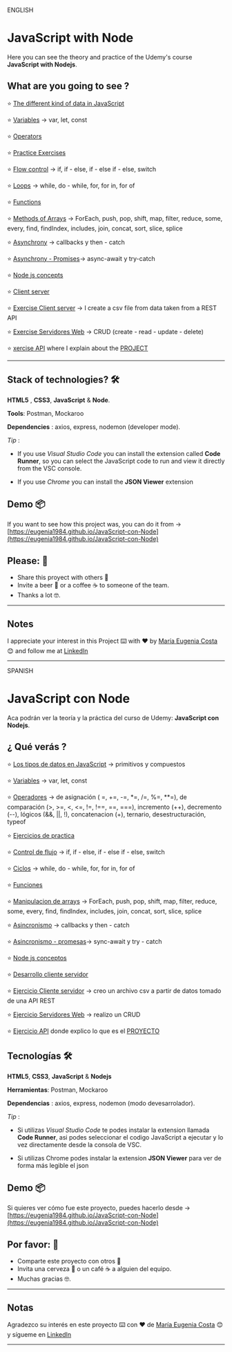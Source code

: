 ENGLISH

# JavaScript with Node

Here you can see the theory and practice of the Udemy's course **JavaScript with Nodejs**.

##  What are you going to see ?

:star: [The different kind of data in JavaScript](https://eugenia1984.github.io/JavaScript-con-Node/basics/01_tipo_de_datos.js)


:star: [Variables](https://eugenia1984.github.io/JavaScript-con-Node/basics/02_variables.js)  -> var, let, const

:star:  [Operators](https://eugenia1984.github.io/JavaScript-con-Node/basics/03_operadores.js)


:star: [Practice Exercises](https://eugenia1984.github.io/JavaScript-con-Node/basics/04_ejercicios_de_practica.js)

:star: [Flow control](https://eugenia1984.github.io/JavaScript-con-Node/basics/05_control_de_flujo.js)  -> if, if - else, if - else if - else, switch

:star: [Loops](https://eugenia1984.github.io/JavaScript-con-Node/basics/06_ciclos.js) -> while, do - while, for, for in, for of

:star: [Functions](https://eugenia1984.github.io/JavaScript-con-Node/basics/07_funciones.js)

:star: [Methods of Arrays](https://eugenia1984.github.io/JavaScript-con-Node/basics/08_manipulacion_arrays.js) -> ForEach, push, pop, shift, map, filter, reduce, some, every, find, findIndex, includes, join, concat, sort, slice, splice

:star: [Asynchrony](https://eugenia1984.github.io/JavaScript-con-Node/basics/09_asincronismo.js) -> callbacks y then - catch

:star: [Asynchrony - Promises](https://eugenia1984.github.io/JavaScript-con-Node/basics/10_promesas.js)-> async-await y try-catch


:star: [Node js concepts](https://eugenia1984.github.io/JavaScript-con-Node/basics/11_node_js.js)

:star: [Client server](https://eugenia1984.github.io/JavaScript-con-Node/12_client_server.js)

:star: [Exercise Client server](https://eugenia1984.github.io/JavaScript-con-Node/11_EjercicioCS) -> I create a csv file from data taken from a REST API

:star: [Exercise Servidores Web](https://eugenia1984.github.io/JavaScript-con-Node/12_servidores_web)  -> CRUD (create - read - update - delete)

:star: [xercise API](https://eugenia1984.github.io/JavaScript-con-Node/13_proyecto_api) where I explain about the  [PROJECT](https://eugenia1984.github.io/JavaScript-con-Node/proyecto)

---

## Stack of technologies?  🛠️

**HTML5** , **CSS3**, **JavaScript** & **Node**.

**Tools**: Postman, Mockaroo

**Dependencies** : axios, express, nodemon (developer mode).

*Tip* : 

- If you use *Visual Studio Code* you can install the extension called **Code Runner**, so you can select the JavaScript code to run and view it directly from the VSC console.


- If you use *Chrome* you can install the **JSON Viewer** extension

## Demo 📦

If you want to see how this project was, you can do it from ->   [https://eugenia1984.github.io/JavaScript-con-Node](https://eugenia1984.github.io/JavaScript-con-Node)
 


## Please: 🎁

* Share this proyect with others 📢
* Invite a beer 🍺 or a coffee ☕  to someone of the team. 
* Thanks a lot 🤓.


---

## Notes

I appreciate your interest in this Project ⌨️ with ❤️ by [María Eugenia Costa](https://github.com/eugenia1984) 😊 and follow me at [LinkedIn](http://www.linkedin.com/in/maríaeugeniacosta) 

---



SPANISH

# JavaScript con Node

Aca podrán ver la teoría y la práctica del curso de Udemy:  **JavaScript con Nodejs**.

##  ¿ Qué verás ?

:star:  [Los tipos de datos en JavaScript](https://eugenia1984.github.io/JavaScript-con-Node/basics/01_tipo_de_datos.js) -> primitivos y compuestos

:star: [Variables](https://eugenia1984.github.io/JavaScript-con-Node/basics/02_variables.js) -> var, let, const

:star:  [Operadores](https://eugenia1984.github.io/JavaScript-con-Node/basics/03_operadores.js) -> de asignación ( =, +=, -=, *=, /=, %=, **=), de comparación (>, >=, <, <=, !=, !==, ==, ===), incremento (++), decremento (--), lógicos (&&, ||, !), concatenacion (+), ternario, desestructuración, typeof 

:star: [Ejercicios de practica](https://eugenia1984.github.io/JavaScript-con-Node/basics/04_ejercicios_de_practica.js)

:star:  [Control de flujo](https://eugenia1984.github.io/JavaScript-con-Node/basics/05_control_de_flujo.js) -> if, if - else, if - else if - else, switch

:star:  [Ciclos](https://eugenia1984.github.io/JavaScript-con-Node/basics/06_ciclos.js) -> while, do - while, for, for in, for of

:star: [Funciones](https://eugenia1984.github.io/JavaScript-con-Node/basics/07_funciones.js)

:star: [Manipulacion de arrays](https://eugenia1984.github.io/JavaScript-con-Node/basics/08_manipulacion_arrays.js) -> ForEach, push, pop, shift, map, filter, reduce, some, every, find, findIndex, includes, join, concat, sort, slice, splice

:star: [Asincronismo](https://eugenia1984.github.io/JavaScript-con-Node/basics/09_asincronismo.js) -> callbacks y then - catch

:star: [Asincronismo - promesas](https://eugenia1984.github.io/JavaScript-con-Node/basics/10_promesas.js)->  sync-await y try - catch

:star: [Node js conceptos](https://eugenia1984.github.io/JavaScript-con-Node/basics/11_node_js.js)

:star: [Desarrollo cliente servidor](https://eugenia1984.github.io/JavaScript-con-Node/12_client_server.js)

:star: [Ejercicio Cliente servidor](https://eugenia1984.github.io/JavaScript-con-Node/11_EjercicioCS) -> creo un archivo csv a partir de datos tomado de una API REST

:star: [Ejercicio Servidores Web](https://eugenia1984.github.io/JavaScript-con-Node/12_servidores_web) -> realizo un CRUD

:star: [Ejercicio API](https://eugenia1984.github.io/JavaScript-con-Node/13_proyecto_api) donde explico lo que es el [PROYECTO](https://eugenia1984.github.io/JavaScript-con-Node/proyecto)


## Tecnologías 🛠️

**HTML5**, **CSS3**,  **JavaScript** & **Nodejs**

**Herramientas**: Postman, Mockaroo

**Dependencias** : axios, express, nodemon (modo devesarrolador).

*Tip* :

- Si utilizas *Visual Studio Code* te podes instalar la extension llamada **Code Runner**, asi podes seleccionar el codigo JavaScript a ejecutar y lo vez directamente desde la consola de VSC.

- Si utilizas Chrome podes instalar la extension **JSON Viewer** para ver de forma más legible el json

## Demo 📦

Si quieres ver cómo fue este proyecto, puedes hacerlo desde -> [https://eugenia1984.github.io/JavaScript-con-Node](https://eugenia1984.github.io/JavaScript-con-Node)
 


## Por favor: 🎁

* Comparte este proyecto con otros 📢
* Invita una cerveza 🍺 o un café ☕ a alguien del equipo.
* Muchas gracias 🤓.

---

## Notas

Agradezco su interés en este proyecto ⌨️ con ❤️ de [María Eugenia Costa](https://github.com/eugenia1984) 😊 y sígueme en [LinkedIn](http://www.linkedin.com/in/maríaeugeniacosta)


---
